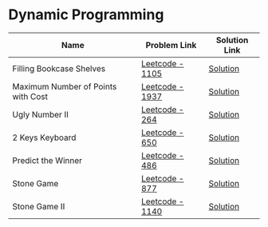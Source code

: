 # Dynamic Programming


| Name       | Problem Link                       | Solution Link                      |
|--------------------|------------------------------------|-----------------------------------|
| Filling Bookcase Shelves          | [Leetcode - 1105](https://leetcode.com/problems/filling-bookcase-shelves)                | [Solution](https://github.com/moinhameed27/Ultimate-DSA/blob/main/DP/Filling%20Bookcase%20Shelves.cpp)              |
| Maximum Number of Points with Cost          | [Leetcode - 1937](https://leetcode.com/problems/maximum-number-of-points-with-cost/description/)                | [Solution](https://github.com/moinhameed27/Ultimate-DSA/blob/main/DP/Maximum%20Number%20of%20Points%20with%20Cost.cpp)              |
| Ugly Number II         | [Leetcode - 264](https://leetcode.com/problems/ugly-number-ii/description/)                | [Solution](https://github.com/moinhameed27/Ultimate-DSA/blob/main/DP/Ugly%20Number%20II.cpp)              |
| 2 Keys Keyboard         | [Leetcode - 650](https://leetcode.com/problems/2-keys-keyboard/description/)                | [Solution](https://github.com/moinhameed27/Ultimate-DSA/blob/main/DP/2%20Keys%20Keyboard.cpp)              |
| Predict the Winner         | [Leetcode - 486](https://leetcode.com/problems/predict-the-winner/description/)                | [Solution](https://github.com/moinhameed27/Ultimate-DSA/blob/main/DP/Predict%20the%20Winner.cpp)              |
| Stone Game         | [Leetcode - 877](https://leetcode.com/problems/stone-game/description/)                | [Solution](https://github.com/moinhameed27/Ultimate-DSA/blob/main/DP/Stone%20Game.cpp)              |
| Stone Game II        | [Leetcode - 1140](https://leetcode.com/problems/stone-game-ii/description/)                | [Solution](https://github.com/moinhameed27/Ultimate-DSA/blob/main/DP/Stone%20Game%20II.cpp)              |
